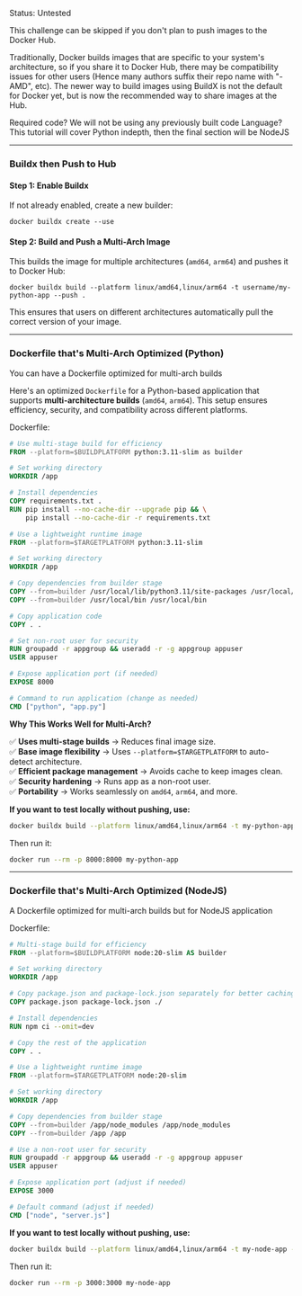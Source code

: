 Status: Untested

This challenge can be skipped if you don't plan to push images to the Docker Hub. 

Traditionally, Docker builds images that are specific to your system's architecture, so if you share it to Docker Hub, there may be compatibility issues for other users (Hence many authors suffix their repo name with "-AMD", etc). The newer way to build images using BuildX is not the default for Docker yet, but is now the recommended way to share images at the Hub.

Required code? We will not be using any previously built code
Language? This tutorial will cover Python indepth, then the final section will be NodeJS

---
### **Buildx then Push to Hub**

#### Step 1: Enable Buildx

If not already enabled, create a new builder:
```
docker buildx create --use
```

#### Step 2: Build and Push a Multi-Arch Image

This builds the image for multiple architectures (`amd64`, `arm64`) and pushes it to Docker Hub:

```
docker buildx build --platform linux/amd64,linux/arm64 -t username/my-python-app --push .
```

This ensures that users on different architectures automatically pull the correct version of your image.

----

### **Dockerfile that's Multi-Arch Optimized (Python)**

You can have a Dockerfile optimized for multi-arch builds

Here's an optimized `Dockerfile` for a Python-based application that supports **multi-architecture builds** (`amd64`, `arm64`). This setup ensures efficiency, security, and compatibility across different platforms.

Dockerfile:
```Dockerfile
# Use multi-stage build for efficiency
FROM --platform=$BUILDPLATFORM python:3.11-slim as builder

# Set working directory
WORKDIR /app

# Install dependencies
COPY requirements.txt .
RUN pip install --no-cache-dir --upgrade pip && \
    pip install --no-cache-dir -r requirements.txt

# Use a lightweight runtime image
FROM --platform=$TARGETPLATFORM python:3.11-slim

# Set working directory
WORKDIR /app

# Copy dependencies from builder stage
COPY --from=builder /usr/local/lib/python3.11/site-packages /usr/local/lib/python3.11/site-packages
COPY --from=builder /usr/local/bin /usr/local/bin

# Copy application code
COPY . .

# Set non-root user for security
RUN groupadd -r appgroup && useradd -r -g appgroup appuser
USER appuser

# Expose application port (if needed)
EXPOSE 8000

# Command to run application (change as needed)
CMD ["python", "app.py"]
```

**Why This Works Well for Multi-Arch?**

✅ **Uses multi-stage builds** → Reduces final image size.  
✅ **Base image flexibility** → Uses `--platform=$TARGETPLATFORM` to auto-detect architecture.  
✅ **Efficient package management** → Avoids cache to keep images clean.  
✅ **Security hardening** → Runs app as a non-root user.  
✅ **Portability** → Works seamlessly on `amd64`, `arm64`, and more.


**If you want to test locally without pushing, use:**

```sh
docker buildx build --platform linux/amd64,linux/arm64 -t my-python-app --load .
```

Then run it:

```sh
docker run --rm -p 8000:8000 my-python-app
```

---


### **Dockerfile that's Multi-Arch Optimized (NodeJS)**

A Dockerfile optimized for multi-arch builds but for NodeJS application

Dockerfile:
```Dockerfile
# Multi-stage build for efficiency
FROM --platform=$BUILDPLATFORM node:20-slim AS builder

# Set working directory
WORKDIR /app

# Copy package.json and package-lock.json separately for better caching
COPY package.json package-lock.json ./

# Install dependencies
RUN npm ci --omit=dev

# Copy the rest of the application
COPY . .

# Use a lightweight runtime image
FROM --platform=$TARGETPLATFORM node:20-slim

# Set working directory
WORKDIR /app

# Copy dependencies from builder stage
COPY --from=builder /app/node_modules /app/node_modules
COPY --from=builder /app /app

# Use a non-root user for security
RUN groupadd -r appgroup && useradd -r -g appgroup appuser
USER appuser

# Expose application port (adjust if needed)
EXPOSE 3000

# Default command (adjust if needed)
CMD ["node", "server.js"]
```


**If you want to test locally without pushing, use:**
```sh
docker buildx build --platform linux/amd64,linux/arm64 -t my-node-app --load .
```

Then run it:
```sh
docker run --rm -p 3000:3000 my-node-app
```